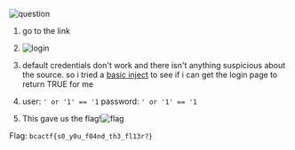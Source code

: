 ![question](https://i.imgur.com/6cKJrmo.png)

1) go to the link

2) ![login](https://i.imgur.com/CR4FOkw.png)

3) default credentials don't work and there isn't anything suspicious about the source. so i tried a [basic inject](https://www.w3schools.com/sql/sql_injection.asp) to see if i can get the login page to return TRUE for me 

4) user: `' or '1' == '1` password: `' or '1' == '1`

5) This gave us the flag!![flag](https://i.imgur.com/6gXh7Fv.png)

Flag: ```bcactf{s0_y0u_f04nd_th3_fl13r?}```